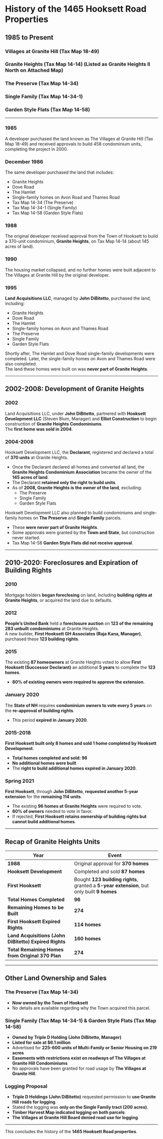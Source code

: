 # History of the 1465 Hooksett Road Properties

## 1985 to Present

### Villages at Granite Hill (Tax Map 18-49)  
### Granite Heights (Tax Map 14-14) (Listed as Granite Heights II North on Attached Map)  
### The Preserve (Tax Map 14-34)  
### Single Family (Tax Map 14-34-1)  
### Garden Style Flats (Tax Map 14-58)  

---

### 1985
A developer purchased the land known as The Villages at Granite Hill (Tax Map 18-49) and received approvals to build 458 condominium units, completing the project in 2000.

### December 1986
The same developer purchased the land that includes:
- Granite Heights  
- Dove Road  
- The Hamlet  
- Single-family homes on Avon Road and Thames Road  
- Tax Map 14-34 (The Preserve)  
- Tax Map 14-34-1 (Single Family)  
- Tax Map 14-58 (Garden Style Flats)  

### 1988
The original developer received approval from the Town of Hooksett to build a 370-unit condominium, **Granite Heights**, on Tax Map 14-14 (about 145 acres of land).

### 1990
The housing market collapsed, and no further homes were built adjacent to The Villages at Granite Hill by the original developer.

### 1995
**Land Acquisitions LLC**, managed by **John DiBitetto**, purchased the land, including:
- Granite Heights  
- Dove Road  
- The Hamlet  
- Single-family homes on Avon and Thames Road  
- The Preserve  
- Single Family  
- Garden Style Flats  

Shortly after, The Hamlet and Dove Road single-family developments were completed. Later, the single-family homes on Avon and Thames Road were also completed.  
The land these homes were built on was **never part of Granite Heights**.

---

## 2002-2008: Development of Granite Heights

### 2002
Land Acquisitions LLC, under **John DiBitetto**, partnered with **Hooksett Development LLC** (Steven Blum, Manager) and **Elliot Construction** to begin construction of **Granite Heights Condominiums**.  
The **first home was sold in 2004**.

### 2004-2008
Hooksett Development LLC, the **Declarant**, registered and declared a total of **370 units** at Granite Heights.  
- Once the Declarant declared all homes and converted all land, the **Granite Heights Condominium Association** became the owner of the **145 acres of land**.  
- The Declarant **retained only the right to build units**.
- As of **2008, Granite Heights is the owner of the land**, excluding:
  - The Preserve  
  - Single Family  
  - Garden Style Flats  

Hooksett Development LLC also planned to build condominiums and single-family homes on **The Preserve** and **Single Family** parcels.  
- These **were never part of Granite Heights**.  
- Some approvals were granted by the **Town and State**, but construction never started.  
- Tax Map 14-58 **Garden Style Flats did not receive approval**.

---

## 2010-2020: Foreclosures and Expiration of Building Rights

### 2010
Mortgage holders **began foreclosing** on land, including **building rights at Granite Heights**, or acquired the land due to defaults.

### 2012
**People’s United Bank** held a **foreclosure auction** on **123 of the remaining 283 unbuilt condominiums** at Granite Heights.  
A new builder, **First Hooksett GH Associates (Raja Kana, Manager)**, purchased these **123 building rights**.

### 2015
The existing **87 homeowners** at Granite Heights voted to allow **First Hooksett (Successor Declarant)** an additional **5 years** to complete the **123 homes**.  
- **80% of existing owners were required to approve the extension**.

### January 2020
The **State of NH** requires **condominium owners to vote every 5 years** on the **re-approval of building rights**.  
- This period **expired in January 2020**.

### 2015-2018
**First Hooksett built only 8 homes and sold 1 home completed by Hooksett Development**.  
- **Total homes completed and sold: 96**  
- **No additional homes were built**  
- The **right to build additional homes expired in January 2020**.

### Spring 2021
**First Hooksett**, through **John DiBitetto**, **requested another 5-year extension** for the **remaining 114 units**.  
- The existing **96 homes at Granite Heights** were required to vote.  
- **80% of owners** needed to vote in favor.  
- If rejected, **First Hooksett retains ownership of building rights but cannot build additional homes**.

---

## Recap of Granite Heights Units

| Year | Event |
|------|-------|
| **1988** | Original approval for **370 homes** |
| **Hooksett Development** | Completed and sold **87 homes** |
| **First Hooksett** | Bought **123 building rights**, granted a **5-year extension**, but only built **9 homes** |
| **Total Homes Completed** | **96** |
| **Remaining Homes to be Built** | **274** |
| **First Hooksett Expired Rights** | **114 homes** |
| **Land Acquisitions (John DiBitetto) Expired Rights** | **160 homes** |
| **Total Remaining Homes from Original 370 Plan** | **274** |

---

## Other Land Ownership and Sales

### The Preserve (Tax Map 14-34)
- **Now owned by the Town of Hooksett**  
- No details are available regarding why the Town acquired this parcel.

### Single Family (Tax Map 14-34-1) & Garden Style Flats (Tax Map 14-58)
- **Owned by Triple D Holding (John DiBitetto, Manager)**  
- **Listed for sale at $6.1 million**  
- Advertised for **225-600 units of Multi-Family or Senior Housing on 219 acres**  
- **Easements with restrictions exist on roadways of The Villages at Granite Hill Condominiums**  
- No approvals have been granted for road usage by **The Villages at Granite Hill**.

### Logging Proposal
- **Triple D Holdings (John DiBitetto)** requested permission to **use Granite Hill roads for logging**.  
- Stated the logging was **only on the Single Family tract (200 acres)**.  
- **Timber Harvest Map indicated logging on both parcels**.  
- **The Villages at Granite Hill Board denied road use for logging**.

---

This concludes the history of the **1465 Hooksett Road properties**.
